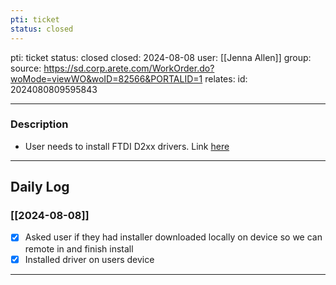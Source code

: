 ```yaml
---
pti: ticket
status: closed
---
```

pti: ticket 
status: closed
closed: 2024-08-08
user: [[Jenna Allen]]
group: 
source: https://sd.corp.arete.com/WorkOrder.do?woMode=viewWO&woID=82566&PORTALID=1
relates: 
id: 2024080809595843

---
### Description
- User needs to install FTDI D2xx drivers. Link [here](https://ftdichip.com/drivers/d2xx-drivers/)

---
## Daily Log
### [[2024-08-08]]
- [x] Asked user if they had installer downloaded locally on device so we can remote in and finish install
- [x] Installed driver on users device
---
